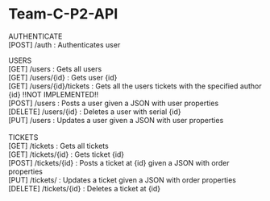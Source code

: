 # Team-C-P2-API

AUTHENTICATE <br />
[POST] /auth : Authenticates user <br />

USERS <br />
[GET] /users : Gets all users  <br />
[GET] /users/{id} : Gets user {id} <br />
[GET] /users/{id}/tickets : Gets all the users tickets with the specified author {id} !!NOT IMPLEMENTED!! <br />
[POST] /users : Posts a user given a JSON with user properties <br />
[DELETE] /users/{id} : Deletes a user with serial {id} <br />
[PUT] /users : Updates a user given a JSON with user properties <br />
 <br />
TICKETS <br />
[GET] /tickets : Gets all tickets <br />
[GET] /tickets/{id} : Gets ticket {id} <br />
[POST] /tickets/{id} : Posts a ticket at {id} given a JSON with order properties <br />
[PUT] /tickets/ : Updates a ticket given a JSON with order properties <br />
[DELETE] /tickets/{id} : Deletes a ticket at {id} <br />
 
